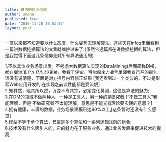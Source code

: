 ```yaml
---
title: 算法的四点信仰
author: smona
published: true
date: '2016-11-20 16:53:57'
layout: post
---
```

  一直以来都不知道要以什么态度，什么姿势去理解算法，这些天在infoq里面看到一篇讲数据挖掘算法的文章就摘抄过来了.(虽然它通篇都在讲数据挖掘的算法，但是我觉得下面这几条信仰是对所有算法通用的)
  
1.不以具体业务场景出发，不考虑大数据算法实现的DataMining(后面简称DM)，都在耍流氓
P.s.17.5.30更新，我看了评论，可能原来方括号里面我自己写的那句话没有说清楚，下面是对方括号内容修正结果
[我还看到过一个类似的，不过是形容Web应用开发的:在实现之前谈性能都是耍流氓]  
2.知其然，晓其所以然，万变不离其宗，必定变化莫测，这便是算法的魅力;  
3.在DM的领域不做两种人，一种是工具人，另一种的是研究者;[“不做工具人”我能理解，但是‘不做研究者’不太能理解，意思是不能光有理论要实践的意思？]  
4.拥有健康，丰满的数据，业务场景建模已达90%以上;[这条暂时还没有什么感觉]  
5.模型不等于单个算法，模型是多个算法和一系列逻辑规则的组合;  
6.技术没有什么吸引人的，它的魅力在于服务业务，通过业务发展来促进技术的提高;  
